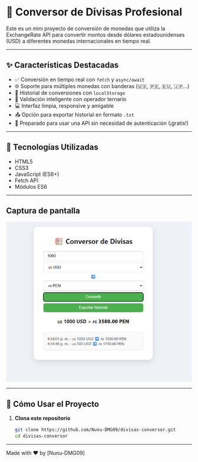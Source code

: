 # 💱 Conversor de Divisas Profesional

Este es un mini proyecto de conversión de monedas que utiliza la ExchangeRate API para convertir montos desde dólares estadounidenses (USD) a diferentes monedas internacionales en tiempo real.

---

## ✨ Características Destacadas

- ✅ Conversión en tiempo real con `fetch` y `async/await`
- 🌐 Soporte para múltiples monedas con banderas (🇺🇸, 🇵🇪, 🇪🇺, 🇯🇵...)
- 💾 Historial de conversiones con `localStorage`
- 🧠 Validación inteligente con operador ternario
- 💻 Interfaz limpia, responsive y amigable
- 📤 Opción para exportar historial en formato `.txt`
- 🔐 Preparado para usar una API sin necesidad de autenticación (¡gratis!)

---

## 🧪 Tecnologías Utilizadas

- HTML5
- CSS3
- JavaScript (ES6+)
- Fetch API
- Módulos ES6

---

## Captura de pantalla

![Captura del Conversor](conversor.png)

---

## 🚀 Cómo Usar el Proyecto

1. **Clona este repositorio**
   ```bash
   git clone https://github.com/Nunu-DMG09/divisas-conversor.git
   cd divisas-conversor

---

Made with ❤️ by [Nunu-DMG09]




